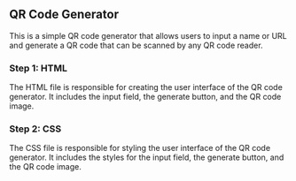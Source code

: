  ## QR Code Generator

This is a simple QR code generator that allows users to input a name or URL and generate a QR code that can be scanned by any QR code reader.

### Step 1: HTML
The HTML file is responsible for creating the user interface of the QR code generator. It includes the input field, the generate button, and the QR code image.


### Step 2: CSS
The CSS file is responsible for styling the user interface of the QR code generator. It includes the styles for the input field, the generate button, and the QR code image.

